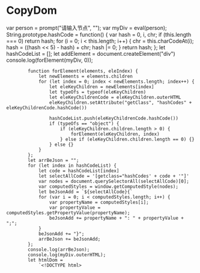 # CopyDom
var person = prompt("请输入节点", "");
			var myDiv = eval(person);
			String.prototype.hashCode = function() {
				var hash = 0,
					i, chr;
				if (this.length === 0) return hash;
				for (i = 0; i < this.length; i++) {
					chr = this.charCodeAt(i);
					hash = ((hash << 5) - hash) + chr;
					hash |= 0;
				}
				return hash;
			};
			let hashCodeList = [];
			let addElement = document.createElement("div")
			console.log(forElement(myDiv, 0));

			function forElement(elements, eleIndex) {
				let newElements = elements.children
				for (let index = 0; index < newElements.length; index++) {
					let eleKeyChildren = newElements[index]
					let typeOfs = typeof(eleKeyChildren)
					let eleKeyChildrenCode = eleKeyChildren.outerHTML
					eleKeyChildren.setAttribute("getClass", "hashCodes" + eleKeyChildrenCode.hashCode())

					hashCodeList.push(eleKeyChildrenCode.hashCode())
					if (typeOfs == "object") {
						if (eleKeyChildren.children.length > 0) {
							forElement(eleKeyChildren, index)
						} else if (eleKeyChildren.children.length == 0) {}
					} else {}
				}
			};
			let arrBeJson = "";
			for (let index in hashCodeList) {
				let code = hashCodeList[index]
				let selectAllCode = '[getclass="hashCodes' + code + '"]'
				var nodes = document.querySelectorAll(selectAllCode)[0];
				var computedStyles = window.getComputedStyle(nodes);
				let beJsonAdd = `${selectAllCode}{`
				for (var i = 0; i < computedStyles.length; i++) {
					var propertyName = computedStyles[i];
					var propertyValue = computedStyles.getPropertyValue(propertyName);
					beJsonAdd += propertyName + ": " + propertyValue + ";";
				}
				beJsonAdd += "}";
				arrBeJson += beJsonAdd;
			};
			console.log(arrBeJson);
			console.log(myDiv.outerHTML);
			let htmlDom =
				`<!DOCTYPE html>
<html>
	<head>
		<meta charset="utf-8">
		<title></title>
	</head>
	<style>
		${arrBeJson}

		</style>
	<body>
		${myDiv.outerHTML}

	</body>
</html>`;
			saveTextToFile(htmlDom, "index.html");

			function saveTextToFile(text, filename) {
				const blob = new Blob([text], {
					type: 'text/plain'
				});
				const a = document.createElement('a');
				a.href = URL.createObjectURL(blob);
				a.download = filename;
				a.click();
				URL.revokeObjectURL(a.href);
			};
